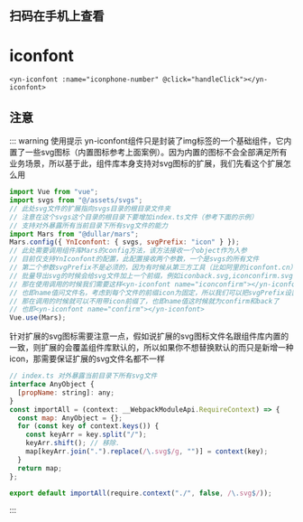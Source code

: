 
## 扫码在手机上查看
<cli-qrcode name="mars/iconfont"></cli-qrcode>
# iconfont
```vue
<yn-iconfont :name="iconphone-number" @click="handleClick"></yn-iconfont>
```
<demo-iconfont></demo-iconfont>



## 注意
::: warning 使用提示
yn-iconfont组件只是封装了img标签的一个基础组件，它内置了一些svg图标（内置图标参考上面案例）。因为内置的图标不会全部满足所有业务场景，所以基于此，组件库本身支持对svg图标的扩展，我们先看这个扩展怎么用

```js
import Vue from "vue";
import svgs from "@/assets/svgs"; 
// 此处svg文件的扩展指向svgs目录的根目录文件夹
// 注意在这个svgs这个目录的根目录下要增加index.ts文件（参考下面的示例）
// 支持对外暴露所有当前目录下所有svg文件的能力
import Mars from "@dullar/mars";
Mars.config({ YnIconfont: { svgs, svgPrefix: "icon" } });
// 此处需要调用组件库Mars的config方法，该方法接收一个object作为入参
// 目前仅支持YnIconfont的配置，此配置接收两个参数，一个是svgs的所有文件
// 第二个参数svgPrefix不是必须的，因为有时候从第三方工具（比如阿里的iconfont.cn）
// 批量导出svg的时候会给svg文件加上一个前缀，例如iconback.svg,iconconfirm.svg
// 那在使用调用的时候我们需要这样<yn-iconfont name="iconconfirm"></yn-iconfont>
// 也即name值问文件名，考虑到每个文件的前缀icon为固定，所以我们可以把svgPrefix设置好
// 那在调用的时候就可以不用带icon前缀了，也即name值这时候就为confirm和back了
// 也即<yn-iconfont name="confirm"></yn-iconfont>
Vue.use(Mars);
```
针对扩展的svg图标需要注意一点，假如说扩展的svg图标文件名跟组件库内置的一致，则扩展的会覆盖组件库默认的，所以如果你不想替换默认的而只是新增一种icon，那需要保证扩展的svg文件名都不一样

```js
// index.ts 对外暴露当前目录下所有svg文件
interface AnyObject {
  [propName: string]: any;
}
const importAll = (context: __WebpackModuleApi.RequireContext) => {
  const map: AnyObject = {};
  for (const key of context.keys()) {
    const keyArr = key.split("/");
    keyArr.shift(); // 移除.
    map[keyArr.join(".").replace(/\.svg$/g, "")] = context(key);
  }
  return map;
};

export default importAll(require.context("./", false, /\.svg$/));

```
:::